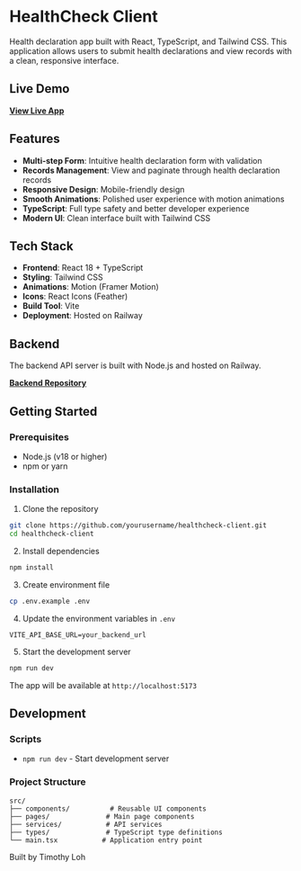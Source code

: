 # HealthCheck Client

Health declaration app built with React, TypeScript, and Tailwind CSS. This application allows users to submit health declarations and view records with a clean, responsive interface.

## Live Demo

**[View Live App](https://healthcheck.temus.me)**

## Features

- **Multi-step Form**: Intuitive health declaration form with validation
- **Records Management**: View and paginate through health declaration records
- **Responsive Design**: Mobile-friendly design
- **Smooth Animations**: Polished user experience with motion animations
- **TypeScript**: Full type safety and better developer experience
- **Modern UI**: Clean interface built with Tailwind CSS

## Tech Stack

- **Frontend**: React 18 + TypeScript
- **Styling**: Tailwind CSS
- **Animations**: Motion (Framer Motion)
- **Icons**: React Icons (Feather)
- **Build Tool**: Vite
- **Deployment**: Hosted on Railway

## Backend

The backend API server is built with Node.js and hosted on Railway.

**[Backend Repository](https://github.com/tim-lyw/healthcheck-server)**

## Getting Started

### Prerequisites
- Node.js (v18 or higher)
- npm or yarn

### Installation

1. Clone the repository
```bash
git clone https://github.com/yourusername/healthcheck-client.git
cd healthcheck-client
```

2. Install dependencies
```bash
npm install
```

3. Create environment file
```bash
cp .env.example .env
```

4. Update the environment variables in `.env`
```
VITE_API_BASE_URL=your_backend_url
```

5. Start the development server
```bash
npm run dev
```

The app will be available at `http://localhost:5173`


## Development

### Scripts

- `npm run dev` - Start development server

### Project Structure

```
src/
├── components/          # Reusable UI components
├── pages/              # Main page components
├── services/           # API services
├── types/              # TypeScript type definitions
└── main.tsx           # Application entry point
```

Built by Timothy Loh
